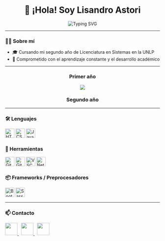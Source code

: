 <h1 align="center">👋 ¡Hola! Soy Lisandro Astori</h1>

<p align="center">
  <img src="https://readme-typing-svg.herokuapp.com?font=Fira+Code&size=22&pause=1000&color=FFD700&center=true&vCenter=true&width=500&lines=Estudiante+de+Sistemas;Aprendiendo+nuevas+tecnologías+🚀&background=00000000&cursorColor=00FFFF" alt="Typing SVG" />
</p>

---

<h3>🧑‍💻 Sobre mí</h3>

- 🎓 Cursando mi segundo año de Licenciatura en Sistemas en la UNLP
- 🧩 Comprometido con el aprendizaje constante y el desarrollo académico

---
<div align="center">

<h3>Primer año</h3>
<a href="https://github.com/LisandroAstori/TallerDeProgramacion/tree/main">
  <img src="https://github-readme-stats.vercel.app/api/pin/?username=LisandroAstori&repo=TallerDeProgramacion&theme=gruvbox" />
</a>

<h3>Segundo año</h3>

</div>

---

<h3>🛠️ Lenguajes</h3>
<p>
  <img src="https://img.shields.io/badge/HTML5-E34F26?style=flat&logo=html5&logoColor=white" alt="HTML5" style="height: 30px;" />
  <img src="https://img.shields.io/badge/CSS3-1572B6?style=flat&logo=css3&logoColor=white" alt="CSS3" style="height: 30px;" />
  <img src="https://img.shields.io/badge/Java-ED8B00?style=flat&logo=java&logoColor=white" alt="Java" style="height: 30px;" />

<h3>🔧 Herramientas</h3>
<p>
  <img src="https://img.shields.io/badge/Git-F05032?style=flat&logo=git&logoColor=white" alt="Git" style="height: 30px;" />
  <img src="https://img.shields.io/badge/GitHub-181717?style=flat&logo=github&logoColor=white" alt="GitHub" style="height: 30px;" />
  <img src="https://img.shields.io/badge/VSCode-007ACC?style=flat&logo=visual-studio-code&logoColor=white" alt="VSCode" style="height: 30px;" />
  <img src="https://img.shields.io/badge/NetBeans-1B6AC6?style=flat&logo=apache-netbeans-ide&logoColor=white" alt="NetBeans" style="height: 30px;" />
</p>

<h3>📦 Frameworks / Preprocesadores</h3>
<p>
  <img src="https://img.shields.io/badge/Bootstrap-563D7C?style=flat&logo=bootstrap&logoColor=white" alt="Bootstrap" style="height: 30px;" />
  <img src="https://img.shields.io/badge/Sass-CC6699?style=flat&logo=sass&logoColor=white" alt="Sass" style="height: 30px;" />
</p>

---

<h3>📫 Contacto</h3>
<p>
  <a href="mailto:lisandroastoriwasd@gmail.com">
    <img src="https://cdn.jsdelivr.net/gh/devicons/devicon/icons/google/google-original.svg" width="40px" />
  </a>
  &nbsp;
  <a href="www.linkedin.com/in/lisandroastori">
    <img src="https://cdn.jsdelivr.net/gh/devicons/devicon/icons/linkedin/linkedin-original.svg" width="40px" />
  </a>
  &nbsp;
  <a href="https://github.com/LisandroAstori">
    <img src="https://cdn.jsdelivr.net/gh/devicons/devicon/icons/github/github-original.svg" width="40px" />
  </a>
</p>


